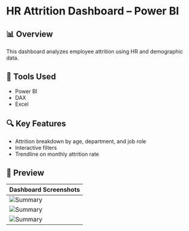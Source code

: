 # HR Attrition Dashboard – Power BI

## 📊 Overview
This dashboard analyzes employee attrition using HR and demographic data.

## 🔧 Tools Used
- Power BI
- DAX
- Excel

## 🔍 Key Features
- Attrition breakdown by age, department, and job role
- Interactive filters
- Trendline on monthly attrition rate

## 📸 Preview
 
| Dashboard Screenshots  | 
|-------------------|
| ![Summary](images/dashboard-01.png) | 
| ![Summary](images/dashboard-02.png) |
| ![Summary](images/dashboard-03.png) |*
